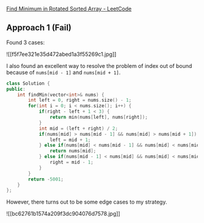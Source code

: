 [Find Minimum in Rotated Sorted Array - LeetCode](https://leetcode.com/problems/find-minimum-in-rotated-sorted-array/description/)

## Approach 1 (Fail)

Found 3 cases: 

![[f5f7ee321e35d472abed1a3f55269c1.jpg]]

I also found an excellent way to resolve the problem of index out of bound because of `nums[mid - 1]` and `nums[mid + 1]`. 

```cpp
class Solution {
public:
    int findMin(vector<int>& nums) {
        int left = 0, right = nums.size() - 1;
        for(int i = 0; i < nums.size(); i++) {
            if(right - left + 1 < 3) {
                return min(nums[left], nums[right]);
            }
            int mid = (left + right) / 2;
            if(nums[mid] > nums[mid - 1] && nums[mid] > nums[mid + 1]) {
                left = mid + 1;
            } else if(nums[mid] < nums[mid - 1] && nums[mid] < nums[mid + 1]) {
                return nums[mid];
            } else if(nums[mid - 1] < nums[mid] && nums[mid] < nums[mid] + 1) {
                right = mid - 1;
            }
        }
        return -5001;
    }
};
```

However, there turns out to be some edge cases to my strategy. 

![[bc62761b1574a209f3dc904076d7578.jpg]]